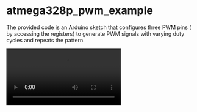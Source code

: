 # atmega328p_pwm_example
The provided code is an Arduino sketch that configures three PWM pins ( by accessing the registers)   to generate PWM signals with varying duty cycles and repeats the pattern.

![vid](video/vid.mp4)


